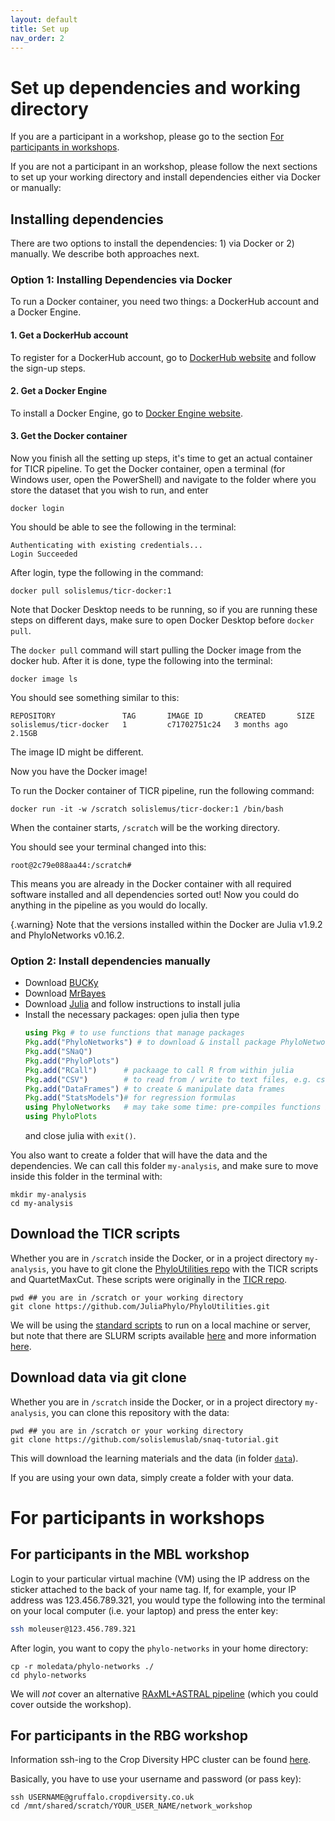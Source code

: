```yaml
---
layout: default
title: Set up
nav_order: 2
---
```


# Set up dependencies and working directory

If you are a participant in a workshop, please go to the section [For participants in workshops](https://solislemuslab.github.io/snaq-tutorial/lecture-notes/set-up.html#for-participants-in-workshops).

If you are not a participant in an workshop, please follow the next sections to set up your working directory and install dependencies either via Docker or manually:


## Installing dependencies

There are two options to install the dependencies: 1) via Docker or 2) manually. We describe both approaches next.

### Option 1: Installing Dependencies via Docker

To run a Docker container, you need two things: a DockerHub account and a Docker Engine.

#### 1. Get a DockerHub account

To register for a DockerHub account, go to [DockerHub website](https://hub.docker.com/) and follow the sign-up steps.

#### 2. Get a Docker Engine

To install a Docker Engine, go to [Docker Engine website](https://www.docker.com/products/docker-desktop/). 

#### 3. Get the Docker container

Now you finish all the setting up steps, it's time to get an actual container for TICR pipeline. To get the Docker container, open a terminal (for Windows user, open the PowerShell) and navigate to the folder where you store the dataset that you wish to run, and enter

```
docker login
```

You should be able to see the following in the terminal:

```
Authenticating with existing credentials...
Login Succeeded
```

After login, type the following in the command:

```
docker pull solislemus/ticr-docker:1
```

Note that Docker Desktop needs to be running, so if you are running these steps on different days, make sure to open Docker Desktop before `docker pull`.

The `docker pull` command will start pulling the Docker image from the docker hub. After it is done, type the following into the terminal:

```
docker image ls
```

You should see something similar to this:

```
REPOSITORY               TAG       IMAGE ID       CREATED       SIZE
solislemus/ticr-docker   1         c71702751c24   3 months ago   2.15GB
```

The image ID might be different.

Now you have the Docker image! 

To run the Docker container of TICR pipeline, run the following command:

```
docker run -it -w /scratch solislemus/ticr-docker:1 /bin/bash
```

When the container starts, `/scratch` will be the working directory.

You should see your terminal changed into this:
```
root@2c79e088aa44:/scratch#
```

This means you are already in the Docker container with all required software installed and all dependencies sorted out! Now you could do anything in the pipeline as you would do locally.

{.warning}
Note that the versions installed within the Docker are Julia v1.9.2 and PhyloNetworks v0.16.2.


### Option 2: Install dependencies manually

- Download [BUCKy](http://pages.stat.wisc.edu/~ane/bucky/index.html)
- Download [MrBayes](http://nbisweden.github.io/MrBayes/)
- Download [Julia](https://julialang.org) and
  follow instructions to install julia
- Install the necessary packages: open julia then type
    ```julia
    using Pkg # to use functions that manage packages
    Pkg.add("PhyloNetworks") # to download & install package PhyloNetworks
    Pkg.add("SNaQ")
    Pkg.add("PhyloPlots")
    Pkg.add("RCall")      # packaage to call R from within julia
    Pkg.add("CSV")        # to read from / write to text files, e.g. csv files
    Pkg.add("DataFrames") # to create & manipulate data frames
    Pkg.add("StatsModels")# for regression formulas
    using PhyloNetworks   # may take some time: pre-compiles functions in that package
    using PhyloPlots
    ```
    and close julia with `exit()`.


You also want to create a folder that will have the data and the dependencies. We can call this folder `my-analysis`, and make sure to move inside this folder in the terminal with:

```
mkdir my-analysis
cd my-analysis
```


## Download the TICR scripts

Whether you are in `/scratch` inside the Docker, or in a project directory `my-analysis`, you have to git clone the [PhyloUtilities repo](https://github.com/JuliaPhylo/PhyloUtilities) with the TICR scripts and QuartetMaxCut. These scripts were originally in the [TICR repo](https://github.com/nstenz/TICR).

```
pwd ## you are in /scratch or your working directory
git clone https://github.com/JuliaPhylo/PhyloUtilities.git
```

We will be using the [standard scripts](https://github.com/JuliaPhylo/PhyloUtilities/tree/main/scripts) to run on a local machine or server, but note that there are SLURM scripts available [here](https://github.com/nstenz/TICR/tree/master/scripts-cluster) and more information [here](https://juliaphylo.github.io/PhyloUtilities/notebooks/ticr_howtogetQuartetCFs.html).

## Download data via git clone

Whether you are in `/scratch` inside the Docker, or in a project directory `my-analysis`, you can clone this repository with the data:

```
pwd ## you are in /scratch or your working directory
git clone https://github.com/solislemuslab/snaq-tutorial.git
```

This will download the learning materials and the data (in folder [`data`](https://github.com/solislemuslab/snaq-tutorial/tree/main/data)).

If you are using your own data, simply create a folder with your data.

# For participants in workshops

## For participants in the MBL workshop

Login to your particular virtual machine (VM) using the IP address on the sticker attached to the back of your name tag. If, for example, your IP address was 123.456.789.321, you would type the following into the terminal on your local computer (i.e. your laptop) and press the enter key:

```bash
ssh moleuser@123.456.789.321
```

After login, you want to copy the `phylo-networks` in your home directory:

```
cp -r moledata/phylo-networks ./
cd phylo-networks
```

We will *not* cover an alternative [RAxML+ASTRAL pipeline](https://juliaphylo.github.io/PhyloUtilities/notebooks/Gene-Trees-RAxML.html) (which you could cover outside the workshop).


## For participants in the RBG workshop

Information ssh-ing to the Crop Diversity HPC cluster can be found [here](https://help.cropdiversity.ac.uk/ssh.html).

Basically, you have to use your username and password (or pass key):

```
ssh USERNAME@gruffalo.cropdiversity.co.uk
cd /mnt/shared/scratch/YOUR_USER_NAME/network_workshop
```